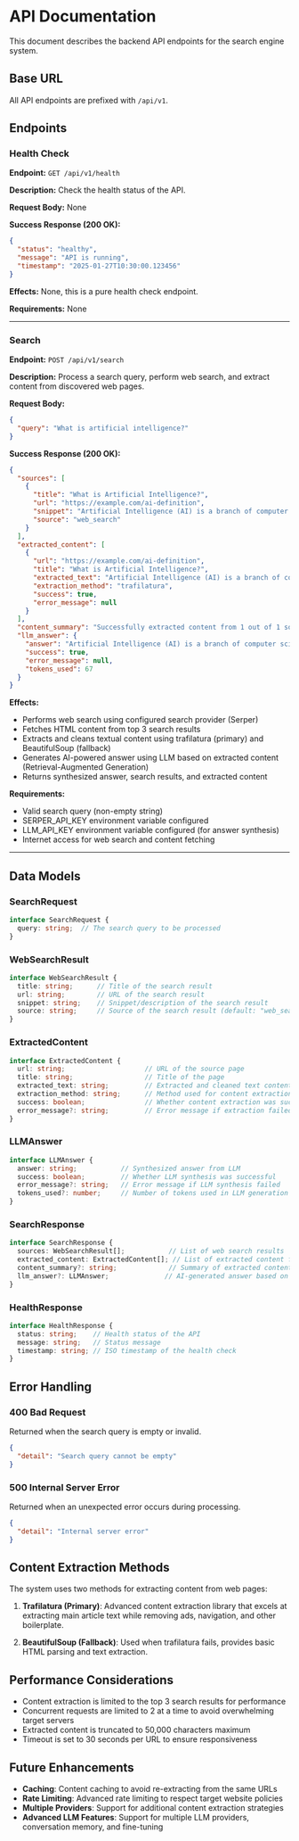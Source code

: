 # API Documentation

This document describes the backend API endpoints for the search engine system.

## Base URL

All API endpoints are prefixed with `/api/v1`.

## Endpoints

### Health Check

**Endpoint:** `GET /api/v1/health`

**Description:** Check the health status of the API.

**Request Body:** None

**Success Response (200 OK):**
```json
{
  "status": "healthy",
  "message": "API is running",
  "timestamp": "2025-01-27T10:30:00.123456"
}
```

**Effects:** None, this is a pure health check endpoint.

**Requirements:** None

---

### Search

**Endpoint:** `POST /api/v1/search`

**Description:** Process a search query, perform web search, and extract content from discovered web pages.

**Request Body:**
```json
{
  "query": "What is artificial intelligence?"
}
```

**Success Response (200 OK):**
```json
{
  "sources": [
    {
      "title": "What is Artificial Intelligence?",
      "url": "https://example.com/ai-definition",
      "snippet": "Artificial Intelligence (AI) is a branch of computer science...",
      "source": "web_search"
    }
  ],
  "extracted_content": [
    {
      "url": "https://example.com/ai-definition",
      "title": "What is Artificial Intelligence?",
      "extracted_text": "Artificial Intelligence (AI) is a branch of computer science that aims to create intelligent machines that work and react like humans. Some of the activities computers with artificial intelligence are designed for include speech recognition, learning, planning, and problem solving...",
      "extraction_method": "trafilatura",
      "success": true,
      "error_message": null
    }
  ],
  "content_summary": "Successfully extracted content from 1 out of 1 sources.",
  "llm_answer": {
    "answer": "Artificial Intelligence (AI) is a branch of computer science that focuses on creating intelligent machines capable of performing tasks that typically require human intelligence. Based on the extracted content, AI systems are designed to handle activities such as speech recognition, learning, planning, and problem solving.",
    "success": true,
    "error_message": null,
    "tokens_used": 67
  }
}
```

**Effects:** 
- Performs web search using configured search provider (Serper)
- Fetches HTML content from top 3 search results
- Extracts and cleans textual content using trafilatura (primary) and BeautifulSoup (fallback)
- Generates AI-powered answer using LLM based on extracted content (Retrieval-Augmented Generation)
- Returns synthesized answer, search results, and extracted content

**Requirements:** 
- Valid search query (non-empty string)
- SERPER_API_KEY environment variable configured
- LLM_API_KEY environment variable configured (for answer synthesis)
- Internet access for web search and content fetching

---

## Data Models

### SearchRequest
```typescript
interface SearchRequest {
  query: string;  // The search query to be processed
}
```

### WebSearchResult
```typescript
interface WebSearchResult {
  title: string;      // Title of the search result
  url: string;        // URL of the search result
  snippet: string;    // Snippet/description of the search result
  source: string;     // Source of the search result (default: "web_search")
}
```

### ExtractedContent
```typescript
interface ExtractedContent {
  url: string;                    // URL of the source page
  title: string;                  // Title of the page
  extracted_text: string;         // Extracted and cleaned text content
  extraction_method: string;      // Method used for content extraction
  success: boolean;               // Whether content extraction was successful
  error_message?: string;         // Error message if extraction failed
}
```

### LLMAnswer
```typescript
interface LLMAnswer {
  answer: string;           // Synthesized answer from LLM
  success: boolean;         // Whether LLM synthesis was successful
  error_message?: string;   // Error message if LLM synthesis failed
  tokens_used?: number;     // Number of tokens used in LLM generation
}
```

### SearchResponse
```typescript
interface SearchResponse {
  sources: WebSearchResult[];           // List of web search results
  extracted_content: ExtractedContent[]; // List of extracted content from web pages
  content_summary?: string;             // Summary of extracted content for verification
  llm_answer?: LLMAnswer;              // AI-generated answer based on extracted content
}
```

### HealthResponse
```typescript
interface HealthResponse {
  status: string;    // Health status of the API
  message: string;   // Status message
  timestamp: string; // ISO timestamp of the health check
}
```

## Error Handling

### 400 Bad Request
Returned when the search query is empty or invalid.

```json
{
  "detail": "Search query cannot be empty"
}
```

### 500 Internal Server Error
Returned when an unexpected error occurs during processing.

```json
{
  "detail": "Internal server error"
}
```

## Content Extraction Methods

The system uses two methods for extracting content from web pages:

1. **Trafilatura (Primary)**: Advanced content extraction library that excels at extracting main article text while removing ads, navigation, and other boilerplate.

2. **BeautifulSoup (Fallback)**: Used when trafilatura fails, provides basic HTML parsing and text extraction.

## Performance Considerations

- Content extraction is limited to the top 3 search results for performance
- Concurrent requests are limited to 2 at a time to avoid overwhelming target servers
- Extracted content is truncated to 50,000 characters maximum
- Timeout is set to 30 seconds per URL to ensure responsiveness

## Future Enhancements

- **Caching**: Content caching to avoid re-extracting from the same URLs
- **Rate Limiting**: Advanced rate limiting to respect target website policies
- **Multiple Providers**: Support for additional content extraction strategies
- **Advanced LLM Features**: Support for multiple LLM providers, conversation memory, and fine-tuning
